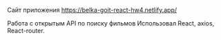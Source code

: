 Сайт приложения https://belka-goit-react-hw4.netlify.app/

Работа с открытым API  по поиску фильмов 
Использовал React, axios, React-router.
